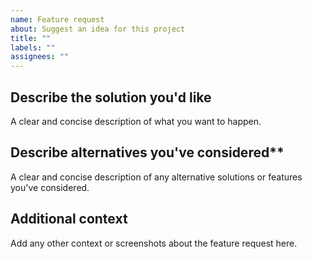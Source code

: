 ```yaml
---
name: Feature request
about: Suggest an idea for this project
title: ""
labels: ""
assignees: ""
---
```


## Describe the solution you'd like

A clear and concise description of what you want to happen.

## Describe alternatives you've considered\*\*

A clear and concise description of any alternative solutions or features you've considered.

## Additional context

Add any other context or screenshots about the feature request here.
